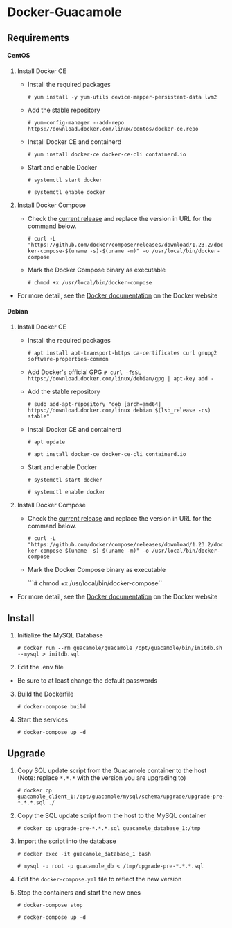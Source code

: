# Docker-Guacamole

## Requirements

#### CentOS

1. Install Docker CE

	- Install the required packages

		```# yum install -y yum-utils device-mapper-persistent-data lvm2```

	- Add the stable repository

		```# yum-config-manager --add-repo https://download.docker.com/linux/centos/docker-ce.repo```

	- Install Docker CE and containerd

		```# yum install docker-ce docker-ce-cli containerd.io```

	- Start and enable Docker
	
		```# systemctl start docker```
		
		```# systemctl enable docker```

2. Install Docker Compose

	- Check the [current release](https://github.com/docker/compose/releases) and replace the version in URL for the command below.

		```# curl -L "https://github.com/docker/compose/releases/download/1.23.2/docker-compose-$(uname -s)-$(uname -m)" -o /usr/local/bin/docker-compose```

	- Mark the Docker Compose binary as executable

		```# chmod +x /usr/local/bin/docker-compose```

- For more detail, see the [Docker documentation](https://docs.docker.com/install/linux/docker-ce/centos/) on the Docker website

#### Debian

1. Install Docker CE

	- Install the required packages

		```# apt install apt-transport-https ca-certificates curl gnupg2 software-properties-common```

	- Add Docker's official GPG 
		```# curl -fsSL https://download.docker.com/linux/debian/gpg | apt-key add -```

	- Add the stable repository

		```# sudo add-apt-repository "deb [arch=amd64] https://download.docker.com/linux debian $(lsb_release -cs) stable"```

	- Install Docker CE and containerd

		```# apt update```

		```# apt install docker-ce docker-ce-cli containerd.io```

	- Start and enable Docker
	
		```# systemctl start docker```
		
		```# systemctl enable docker```

2. Install Docker Compose

	- Check the [current release](https://github.com/docker/compose/releases) and replace the version in URL for the command below.

		```# curl -L "https://github.com/docker/compose/releases/download/1.23.2/docker-compose-$(uname -s)-$(uname -m)" -o /usr/local/bin/docker-compose```

	- Mark the Docker Compose binary as executable

		```# chmod +x /usr/local/bin/docker-compose``

- For more detail, see the [Docker documentation](https://docs.docker.com/install/linux/docker-ce/debian/) on the Docker website

## Install

1.  Initialize the MySQL Database

	```# docker run --rm guacamole/guacamole /opt/guacamole/bin/initdb.sh --mysql > initdb.sql```

2. Edit the .env file
  * Be sure to at least change the default passwords

3. Build the Dockerfile

	```# docker-compose build```

4. Start the services

	```# docker-compose up -d```


## Upgrade

1. Copy SQL update script from the Guacamole container to the host (Note: replace `*.*.*` with the version you are upgrading to)

	```# docker cp guacamole_client_1:/opt/guacamole/mysql/schema/upgrade/upgrade-pre-*.*.*.sql ./```

2. Copy the SQL update script from the host to the MySQL container

	```# docker cp upgrade-pre-*.*.*.sql guacamole_database_1:/tmp```

3. Import the script into the database

	```# docker exec -it guacamole_database_1 bash```

	```# mysql -u root -p guacamole_db < /tmp/upgrade-pre-*.*.*.sql```

4. Edit the `docker-compose.yml` file to reflect the new version

5. Stop the containers and start the new ones

	```# docker-compose stop```

	```# docker-compose up -d```
